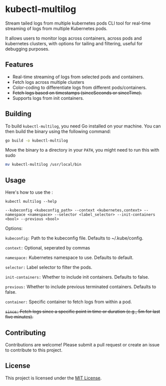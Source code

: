 # kubectl-multilog
Stream tailed logs from multiple kubernetes pods
CLI tool for real-time streaming of logs from multiple Kubernetes pods. 

It allows users to monitor logs across containers, across pods and kubernetes clusters, with options for tailing and filtering, useful for debugging purposes.

## Features
* Real-time streaming of logs from selected pods and containers.
* Fetch logs across multiple clusters
* Color-coding to differentiate logs from different pods/containers.
* ~~Fetch logs based on timestamps (sinceSeconds or sinceTime).~~
* Supports logs from init containers.

## Building

To build `kubectl-multilog`, you need Go installed on your machine. You can then build the binary using the following command:

```bash
go build -o kubectl-multilog
```

Move the binary to a directory in your `PATH`, you might need to run this with sudo
```bash
mv kubectl-multilog /usr/local/bin
```


## Usage
Here's how to use the :

``kubectl multilog --help``

```
--kubeconfig <kubeconfig_path> --context <kubernetes,context> --namespace <namespace> --selector <label_selector> --init-containers <bool> --previous <bool>
```

Options:

`kubeconfig:` Path to the kubeconfig file. Defaults to ~/.kube/config.

`context:` Optional, seperated by commas

`namespace:` Kubernetes namespace to use. Defaults to default.

`selector:` Label selector to filter the pods.

`init-containers:` Whether to include init containers. Defaults to false.

`previous:` Whether to include previous terminated containers. Defaults to false.

`container:` Specific container to fetch logs from within a pod.

~~`since:` Fetch logs since a specific point in time or duration (e.g., 5m for last five minutes).~~


## Contributing
Contributions are welcome! Please submit a pull request or create an issue to contribute to this project.

## License
This project is licensed under the [MIT License](https://github.com/umegbewe/kubectl-multilog/blob/main/README.md).

